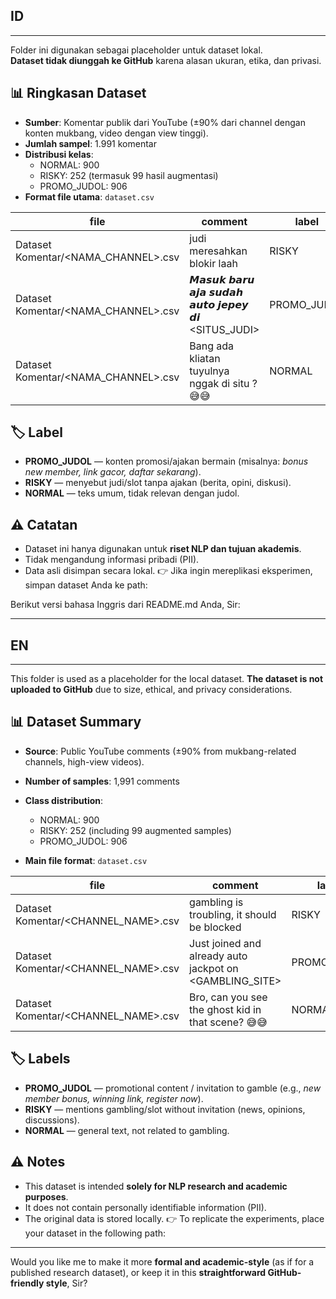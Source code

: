 ## ID
---
Folder ini digunakan sebagai placeholder untuk dataset lokal.  
**Dataset tidak diunggah ke GitHub** karena alasan ukuran, etika, dan privasi.

## 📊 Ringkasan Dataset
- **Sumber**: Komentar publik dari YouTube (±90% dari channel dengan konten mukbang, video dengan view tinggi).  
- **Jumlah sampel**: 1.991 komentar  
- **Distribusi kelas**:
  - NORMAL: 900
  - RISKY: 252 (termasuk 99 hasil augmentasi)
  - PROMO_JUDOL: 906  
- **Format file utama**: `dataset.csv`

| file | comment | label | is_augmented | is_manual |
|------|----------|-------|--------------|-----------|
| Dataset Komentar/<NAMA_CHANNEL>.csv | judi meresahkan blokir laah | RISKY | 0 | 0 |
| Dataset Komentar/<NAMA_CHANNEL>.csv | 𝙈𝙖𝙨𝙪𝙠 𝙗𝙖𝙧𝙪 𝙖𝙟𝙖 𝙨𝙪𝙙𝙖𝙝 𝙖𝙪𝙩𝙤 𝙟𝙚𝙥𝙚𝙮 𝙙𝙞 <SITUS_JUDI> | PROMO_JUDOL | 0 | 0 |
| Dataset Komentar/<NAMA_CHANNEL>.csv | Bang ada kliatan tuyulnya nggak di situ ? 😅😅 | NORMAL | 0 | 1 |

## 🏷️ Label
- **PROMO_JUDOL** — konten promosi/ajakan bermain (misalnya: *bonus new member, link gacor, daftar sekarang*).  
- **RISKY** — menyebut judi/slot tanpa ajakan (berita, opini, diskusi).  
- **NORMAL** — teks umum, tidak relevan dengan judol.  

## ⚠️ Catatan
- Dataset ini hanya digunakan untuk **riset NLP dan tujuan akademis**.  
- Tidak mengandung informasi pribadi (PII).  
- Data asli disimpan secara lokal.  👉 Jika ingin mereplikasi eksperimen, simpan dataset Anda ke path:

Berikut versi bahasa Inggris dari README.md Anda, Sir:

---

## EN

---

This folder is used as a placeholder for the local dataset.
**The dataset is not uploaded to GitHub** due to size, ethical, and privacy considerations.

## 📊 Dataset Summary

* **Source**: Public YouTube comments (±90% from mukbang-related channels, high-view videos).
* **Number of samples**: 1,991 comments
* **Class distribution**:

  * NORMAL: 900
  * RISKY: 252 (including 99 augmented samples)
  * PROMO\_JUDOL: 906
* **Main file format**: `dataset.csv`

| file                                  | comment                                                   | label        | is\_augmented | is\_manual |
| ------------------------------------- | --------------------------------------------------------- | ------------ | ------------- | ---------- |
| Dataset Komentar/\<CHANNEL\_NAME>.csv | gambling is troubling, it should be blocked               | RISKY        | 0             | 0          |
| Dataset Komentar/\<CHANNEL\_NAME>.csv | Just joined and already auto jackpot on \<GAMBLING\_SITE> | PROMO\_JUDOL | 0             | 0          |
| Dataset Komentar/\<CHANNEL\_NAME>.csv | Bro, can you see the ghost kid in that scene? 😅😅        | NORMAL       | 0             | 1          |

## 🏷️ Labels

* **PROMO\_JUDOL** — promotional content / invitation to gamble (e.g., *new member bonus, winning link, register now*).
* **RISKY** — mentions gambling/slot without invitation (news, opinions, discussions).
* **NORMAL** — general text, not related to gambling.

## ⚠️ Notes

* This dataset is intended **solely for NLP research and academic purposes**.
* It does not contain personally identifiable information (PII).
* The original data is stored locally. 👉 To replicate the experiments, place your dataset in the following path:

---

Would you like me to make it more **formal and academic-style** (as if for a published research dataset), or keep it in this **straightforward GitHub-friendly style**, Sir?
